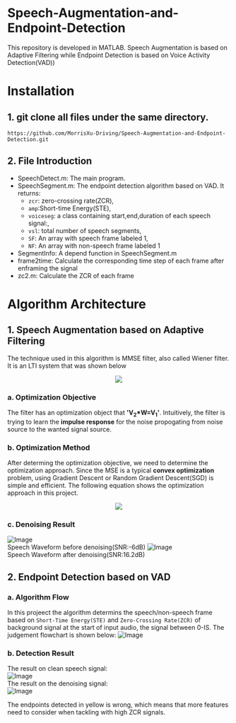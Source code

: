 # Speech-Augmentation-and-Endpoint-Detection
This repository is developed in MATLAB. Speech Augmentation is based on Adaptive Filtering while Endpoint Detection is based on Voice Activity Detection(VAD))

# Installation
## 1. git clone all files under the same directory.
`https://github.com/MorrisXu-Driving/Speech-Augmentation-and-Endpoint-Detection.git`
## 2. File Introduction
   - SpeechDetect.m: The main program.
   - SpeechSegment.m: The endpoint detection algorithm based on VAD. It returns:
      - `zcr`: zero-crossing rate(ZCR),
      - `amp`:Short-time Energy(STE),
      - `voiceseg`: a class containing start,end,duration of each speech signal:,
      - `vsl`: total number of speech segments,
      - `SF`: An array with speech frame labeled 1,
      - `NF`: An array with non-speech frame labeled 1
   - SegmentInfo: A depend function in SpeechSegment.m
   - frame2time: Calculate the corresponding time step of each frame after enframing the signal
   - zc2.m: Calculate the ZCR of each frame
   
 # Algorithm Architecture
 ## 1. Speech Augmentation based on Adaptive Filtering
 The technique used in this algorithm is MMSE filter, also called Wiener filter. It is an LTI system that was shown below
 <div align=center><img src="https://github.com/MorrisXu-Driving/Speech-Augmentation-and-Endpoint-Detection/blob/master/Readme_img/MMSE_1.JPG"></div>   

### a. Optimization Objective
The filter has an optimization object that **'V<sub>2</sub>*W=V<sub>1</sub>'**. Intuitively, the filter is trying to learn the __impulse response__ for the noise propogating from noise source to the wanted signal source.
### b. Optimization Method
After determing the optimization objective, we need to determine the optimization approach. Since the MSE is a typical **convex optimization** problem, using Gradient Descent or Random Gradient Descent(SGD) is simple and efficient. The following equation shows the optimization approach in this project.
 <div align=center><img src="https://github.com/MorrisXu-Driving/Speech-Augmentation-and-Endpoint-Detection/blob/master/Readme_img/image.png"></div>   

### c. Denoising Result
![Image](https://github.com/MorrisXu-Driving/Speech-Augmentation-and-Endpoint-Detection/blob/master/Readme_img/Before%20Denoising.png)  
Speech Waveform before denoising(SNR:-6dB)
![Image](https://github.com/MorrisXu-Driving/Speech-Augmentation-and-Endpoint-Detection/blob/master/Readme_img/After%20Denoising.png)  
Speech Waveform after denoising(SNR:16.2dB)

## 2. Endpoint Detection based on VAD 
### a. Algorithm Flow
In this projeect the algorithm determins the speech/non-speech frame based on `Short-Time Energy(STE)` and `Zero-Crossing Rate(ZCR)` of background signal at the start of input audio, the signal between 0-IS. The judgement flowchart is shown below:
![Image](https://github.com/MorrisXu-Driving/Speech-Augmentation-and-Endpoint-Detection/blob/master/Readme_img/Endpoint%20Detection.png)  
### b. Detection Result
The result on clean speech signal:  
![Image](https://github.com/MorrisXu-Driving/Speech-Augmentation-and-Endpoint-Detection/blob/master/Readme_img/ED-chean.png)  
The result on the denoising signal:  
![Image](https://github.com/MorrisXu-Driving/Speech-Augmentation-and-Endpoint-Detection/blob/master/Readme_img/ED-noise.png)  

The endpoints detected in yellow is wrong, which means that more features need to consider when tackling with high ZCR signals.
